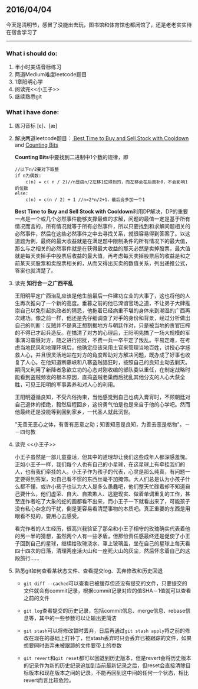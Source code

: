 ## 2016/04/04

今天是清明节，感冒了没能出去玩，图书馆和体育馆也都闭馆了，还是老老实实待在宿舍学习了
___

### What i should do:
1. 半小时美语音标练习 
2. 两道Medium难度leetcode题目
3. 1章阳明心学
4. 阅读完<<小王子>>
5. 继续熟悉git

### What i have done:
1. 练习音标	[ɛ]、[æ]
2. 解决两道leetcode题目：[ Best Time to Buy and Sell Stock with Cooldown](https://leetcode.com/problems/best-time-to-buy-and-sell-stock-with-cooldown/) and [Counting Bits](https://leetcode.com/problems/counting-bits/)

	**Counting Bits**中要找到二进制中1个数的规律，即
	
    ```	
	//以下n/2要对下取整
 	if n为偶数:
	    c(n) = c( n / 2)//n是由n/2左移1位得到的，而左移会在后面补0，不会影响1的位数
	else:
	    c(n) = c(n / 2) + 1 //n=2*n/2+1，最后会多加一个1	    
	```
	
	**Best Time to Buy and Sell Stock with Cooldown**利用DP解决，DP的重要一点是一个或几个必然事件能够支撑最值的求解，问题的最值一定是基于所有情况而言的，所有情况就等于所有必然事件，所以只要找到和求解问题相关的必然事件，然后在这些必然事件之中去寻找关系，就很容易得到答案了。以这道题为例，最终的最大收益就是在满足题中限制条件的所有情况下的最大值，那么与之相关的必然事件就是在获得最大收益的那天必然是卖掉股票，最大值就是每天卖掉手中股票后收益的最大值，再考虑每天卖掉股票后的收益是和之前某天买股票和卖股票相关的，从而又得出买卖的数值关系，列出递推公式，答案也就清楚了。
3. 读完 **知行合一之广西平乱**
	
	王阳明平定广西治乱应该是他生前最后一件建功立业的大事了，这也将他的人生再次推向了一个新的高度。垂暮之前的他已深谙官场之道，不让弟子大肆推崇自己以免引起执政者的猜忌，他拖着已经病重不堪的身体来到潮湿的广西再次建功。像之前一样，他还是先仔细调查了对手的身份和背景，经过分析做出自己的判断：反贼并不是真正想割据地方与朝廷作对，只是被当地的贪官压榨的不得已才起兵造反。在搞清了对方的心理后，王阳明先搞了一场大规模的军事演习震慑对方，随之进行招抚，不费一兵一卒平定了叛乱。平易定难，在考虑当地民风和地理环境后，他确定应该采用土官来管理当地百姓，讲授心学拯救人心，并且很灵活地站在对方的角度帮助对方解决问题，既办成了好事也收复了人心。在他知道断藤峡和八寨盗贼猖狂时，按照自己的良知主动去剿灭。期间又利用了新降者急欲立功的心态对刚收编的部队委以重任，在制定战略时能看到盗贼频发的根本原因，直捣盗贼老巢而后扰乱其他分支的人心大获全胜，可见王阳明的军事素养和对人心的利用。
	
	王阳明遵循良知，不受凡俗拘束，当他感觉到自己也病入膏肓时，不顾朝廷对自己退休的拒绝，毅然启程回乡，这份勇气怕是也是来自于他的心学吧。然而他最终还是没能等到回到家乡，一代圣人就此沉世。
	
	"无善无恶心之体，有善有恶意之动；知善知恶是良知，为善去恶是格物"。－－四句教
	
4. 读完 <<小王子>>
	
	小王子虽然是一部儿童童话，但其中的道理却让我们这些成年人都深感羞愧。正如小王子一样，我们每个人也有自己的小星球，在这星球上有牵挂我们的人，也有我们牵挂的人。小王子作为孩子的代表，心灵是那么纯真，有问题一定要得到答案，对自己看不惯的东西丝毫不加掩饰。大人们总是认为小孩子什么都不懂，或许小孩子也认为大人是多么愚蠢吧，他们整天忙碌着却不知道自己要什么，他们虚荣、自大、自欺欺人、逃避现实、做着单调重复的工作，甚至连作者吃了大象的蛇的画都看不出来，而小王子一下就看出来了，可能孩子没有私心杂念的干扰，倒是更容易看清楚事物的本质吧。真正重要的东西是用眼看不见的，要用心去感受。
	
	看完作者的人生经历，很高兴我验证了那朵和小王子相守的玫瑰确实代表着他的另一半的猜想，虽然两个人有一些矛盾，但那份责任感最终还是促使了小王子回到自己的星球，继续给玫瑰浇水、罩上玻璃盖，坐在自己的星球上每天看四十四次的日落，清理两座活火山和一座死火山的灰尘，然后怀念着自己的这段旅行……
5. 熟悉git如何查看某状态文件、查看提交log、丢弃修改和历史回退

	- `git diff --cached`可以查看已被缓存但还没有提交的文件，只要提交的文件就会有commit记录，根据commit记录对应的值SHA－1值就可以查看之前的文件
	
	- `git log`查看提交的历史记录，包括commit信息、merge信息、rebase信息等，其中的一些参数可以让输出更简洁
	
	- `git stash`可以将修改暂时丢弃，日后再通过`git stash apply`将之前的修改在现在的基础上打补丁，但stash丢弃时只会丢弃已被跟踪的文件，如果想要同时丢弃未被跟踪的文件要带上的参数
	
	- `git revert`和`git reset`都可以回退到历史版本，但是revert会将历史版本的记录作为新的历史纪录追加到当前最新记录之后，但reset会直接清除目标版本和现在版本之间的记录，不能再回到这中间的任何一个状态，相比revert而言比较危险。